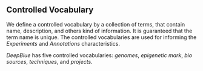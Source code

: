 ## Controlled Vocabulary
We define a controlled vocabulary by a collection of terms, that contain name, description, and others kind of information.
It is guaranteed that the term name is unique. The controlled vocabularies are used for informing the *Experiments* and *Annotations* characteristics.

*DeepBlue* has five controlled vocabularies: *genomes*, *epigenetic mark*, *bio sources*, *techniques*, and *projects*.
